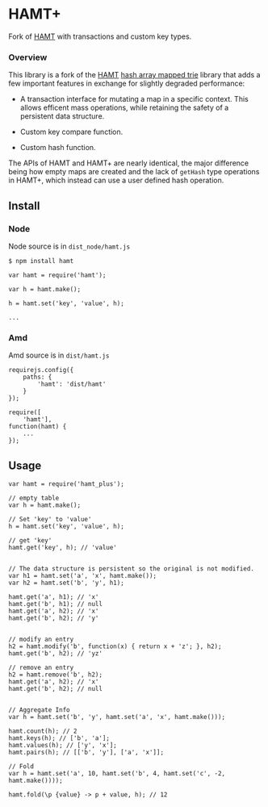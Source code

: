 # HAMT+
Fork of [HAMT][hamt] with transactions and custom key types.

### Overview
This library is a fork of the [HAMT][hamt] [hash array mapped trie][hash-array-mapped-trie] library
that adds a few important features in exchange for slightly degraded performance:

* A transaction interface for mutating a map in a specific context. This allows
  efficent mass operations, while retaining the safety of a persistent data
  structure.

* Custom key compare function.

* Custom hash function.

The APIs of HAMT and HAMT+ are nearly identical, the major difference being
how empty maps are created and the lack of `getHash` type operations in HAMT+,
which instead can use a user defined hash operation.

## Install

### Node
Node source is in `dist_node/hamt.js`

```
$ npm install hamt
```

```
var hamt = require('hamt');

var h = hamt.make();

h = hamt.set('key', 'value', h);

...
```


### Amd
Amd source is in `dist/hamt.js`

```
requirejs.config({
    paths: {
        'hamt': 'dist/hamt'
    }
});

require([
    'hamt'],
function(hamt) {
    ...
});
```


## Usage

```
var hamt = require('hamt_plus');

// empty table
var h = hamt.make();

// Set 'key' to 'value'
h = hamt.set('key', 'value', h);

// get 'key'
hamt.get('key', h); // 'value'


// The data structure is persistent so the original is not modified.
var h1 = hamt.set('a', 'x', hamt.make());
var h2 = hamt.set('b', 'y', h1);

hamt.get('a', h1); // 'x'
hamt.get('b', h1); // null
hamt.get('a', h2); // 'x'
hamt.get('b', h2); // 'y'


// modify an entry
h2 = hamt.modify('b', function(x) { return x + 'z'; }, h2);
hamt.get('b', h2); // 'yz'

// remove an entry
h2 = hamt.remove('b', h2);
hamt.get('a', h2); // 'x'
hamt.get('b', h2); // null


// Aggregate Info
var h = hamt.set('b', 'y', hamt.set('a', 'x', hamt.make()));

hamt.count(h); // 2
hamt.keys(h); // ['b', 'a'];
hamt.values(h); // ['y', 'x'];
hamt.pairs(h); // [['b', 'y'], ['a', 'x']];

// Fold
var h = hamt.set('a', 10, hamt.set('b', 4, hamt.set('c', -2, hamt.make())));

hamt.fold(\p {value} -> p + value, h); // 12
```


[hamt]: https://github.com/mattbierner/hamt
[hashtrie]: https://github.com/mattbierner/hashtrie
[benchmarks]: http://github.com/mattbierner/js-hashtrie-benchmark
[pdata]: https://github.com/exclipy/pdata
[hash-array-mapped-trie]: http://en.wikipedia.org/wiki/Hash_array_mapped_trie
[persistent]: http://en.wikipedia.org/wiki/Persistent_data_structure

[mori]: https://github.com/swannodette/mori
[persistent-hash-trie]: https://github.com/hughfdjackson/persistent-hash-trie